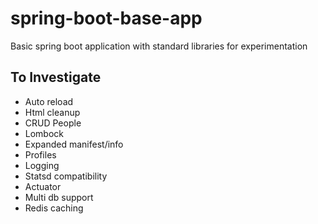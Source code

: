 # spring-boot-base-app
Basic spring boot application with standard libraries for experimentation

## To Investigate

- Auto reload
- Html cleanup
- CRUD People
- Lombock
- Expanded manifest/info
- Profiles
- Logging
- Statsd compatibility
- Actuator
- Multi db support
- Redis caching